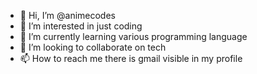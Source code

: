 - 👋 Hi, I’m @animecodes
- 👀 I’m interested in just coding
- 🌱 I’m currently learning various programming language
- 💞️ I’m looking to collaborate on tech
- 📫 How to reach me there is gmail visible in my profile



